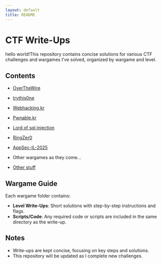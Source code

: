 ```yaml
---
layout: default
title: README
---
```


# CTF Write-Ups

hello world!This repository contains concise solutions for various CTF challenges and wargames I've solved, organized by wargame and level.

## Contents
- [OverTheWire](./overthewire/)
- [trythis0ne](./trythis0ne/)
- [Webhacking.kr](./webhacking.kr/)
- [Pwnable.kr](./pwnable.kr/)
- [Lord of sql injection](./lord-of-sql-injection/)
- [RingZer0](./ringzer0)
- [AppSec-IL-2025](./AppSec-IL-2025/)
- Other wargames as they come...

- [Other stuff](./stuff)

## Wargame Guide
Each wargame folder contains:
- **Level Write-Ups**: Short solutions with step-by-step instructions and flags.
- **Scripts/Code**: Any required code or scripts are included in the same directory as the write-up.

## Notes
- Write-ups are kept concise, focusing on key steps and solutions.
- This repository will be updated as I complete new challenges.
